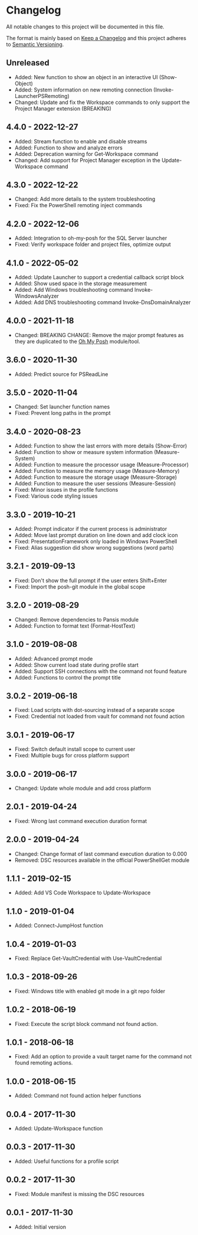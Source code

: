 ﻿# Changelog

All notable changes to this project will be documented in this file.

The format is mainly based on [Keep a Changelog](http://keepachangelog.com/)
and this project adheres to [Semantic Versioning](http://semver.org/).

## Unreleased

* Added: New function to show an object in an interactive UI (Show-Object)
* Added: System information on new remoting connection (Invoke-LauncherPSRemoting)
* Changed: Update and fix the Workspace commands to only support the Project Manager extension (BREAKING)

## 4.4.0 - 2022-12-27

* Added: Stream function to enable and disable streams
* Added: Function to show and analyze errors
* Added: Deprecation warning for Get-Workspace command
* Changed: Add support for Project Manager exception in the Update-Workspace command

## 4.3.0 - 2022-12-22

* Changed: Add more details to the system troubleshooting
* Fixed: Fix the PowerShell remoting inject commands

## 4.2.0 - 2022-12-06

* Added: Integration to oh-my-posh for the SQL Server launcher
* Fixed: Verify workspace folder and project files, optimize output

## 4.1.0 - 2022-05-02

* Added: Update Launcher to support a credential callback script block
* Added: Show used space in the storage measurement
* Added: Add Windows troubleshooting command Invoke-WindowsAnalyzer
* Added: Add DNS troubleshooting command Invoke-DnsDomainAnalyzer

## 4.0.0 - 2021-11-18

* Changed: BREAKING CHANGE: Remove the major prompt features as they are
  duplicated to the [Oh My Posh](https://ohmyposh.dev/) module/tool.

## 3.6.0 - 2020-11-30

* Added: Predict source for PSReadLine

## 3.5.0 - 2020-11-04

* Changed: Set launcher function names
* Fixed: Prevent long paths in the prompt

## 3.4.0 - 2020-08-23

* Added: Function to show the last errors with more details (Show-Error)
* Added: Function to show or measure system information (Measure-System)
* Added: Function to measure the processor usage (Measure-Processor)
* Added: Function to measure the memory usage (Measure-Memory)
* Added: Function to measure the storage usage (Measure-Storage)
* Added: Function to measure the user sessions (Measure-Session)
* Fixed: Minor issues in the profile functions
* Fixed: Various code styling issues

## 3.3.0 - 2019-10-21

* Added: Prompt indicator if the current process is administrator
* Added: Move last prompt duration on line down and add clock icon
* Fixed: PresentationFramework only loaded in Windows PowerShell
* Fixed: Alias suggestion did show wrong suggestions (word parts)

## 3.2.1 - 2019-09-13

* Fixed: Don't show the full prompt if the user enters Shift+Enter
* Fixed: Import the posh-git module in the global scope

## 3.2.0 - 2019-08-29

* Changed: Remove dependencies to Pansis module
* Added: Function to format text (Format-HostText)

## 3.1.0 - 2019-08-08

* Added: Advanced prompt mode
* Added: Show current load state during profile start
* Added: Support SSH connections with the command not found feature
* Added: Functions to control the prompt title

## 3.0.2 - 2019-06-18

* Fixed: Load scripts with dot-sourcing instead of a separate scope
* Fixed: Credential not loaded from vault for command not found action

## 3.0.1 - 2019-06-17

* Fixed: Switch default install scope to current user
* Fixed: Multiple bugs for cross platform support

## 3.0.0 - 2019-06-17

* Changed: Update whole module and add cross platform

## 2.0.1 - 2019-04-24

* Fixed: Wrong last command execution duration format

## 2.0.0 - 2019-04-24

* Changed: Change format of last command execution duration to 0.000
* Removed: DSC resources available in the official PowerShellGet module

## 1.1.1 - 2019-02-15

* Added: Add VS Code Workspace to Update-Workspace

## 1.1.0 - 2019-01-04

* Added: Connect-JumpHost function

## 1.0.4 - 2019-01-03

* Fixed: Replace Get-VaultCredential with Use-VaultCredential

## 1.0.3 - 2018-09-26

* Fixed: Windows title with enabled git mode in a git repo folder

## 1.0.2 - 2018-06-19

* Fixed: Execute the script block command not found action.

## 1.0.1 - 2018-06-18

* Fixed: Add an option to provide a vault target name for the command not found
  remoting actions.

## 1.0.0 - 2018-06-15

* Added: Command not found action helper functions

## 0.0.4 - 2017-11-30

* Added: Update-Workspace function

## 0.0.3 - 2017-11-30

* Added: Useful functions for a profile script

## 0.0.2 - 2017-11-30

* Fixed: Module manifest is missing the DSC resources

## 0.0.1 - 2017-11-30

* Added: Initial version
